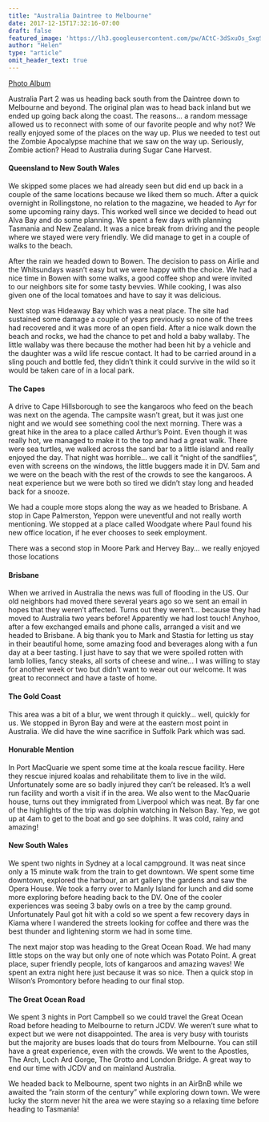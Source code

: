 ```yaml
---
title: "Australia Daintree to Melbourne"
date: 2017-12-15T17:32:16-07:00
draft: false
featured_image: 'https://lh3.googleusercontent.com/pw/ACtC-3dSxuOs_SxgSvtYdAZQBsUkCxTTIv-Q4eOH_M9iEyKqMGh3Id_-DtvFajLS3lMosVlSTmL9EMls44acWC1VVHO16FidgbkphHwxsYDAU60tkVwlT4p1Ibw1PyXMc8NrwyCnj8o2_hMPmvd2sYxG6f9weQ=w1210-h908-no?authuser=0'
author: "Helen"
type: "article"
omit_header_text: true
---
```


[Photo Album](https://photos.app.goo.gl/CjANyn2tx8zhRYoB8)

Australia Part 2 was us heading back south from the Daintree down to Melbourne and beyond.  The original plan was to head back inland but we ended up going back along the coast.  The reasons… a random message allowed us to reconnect with some of our favorite people and why not?  We really enjoyed some of the places on the way up.  Plus we needed to test out the Zombie Apocalypse machine that we saw on the way up.  Seriously, Zombie action? Head to Australia during Sugar Cane Harvest. 

#### Queensland to New South Wales

We skipped some places we had already seen but did end up back in a couple of the same locations because we liked them so much.  After a quick overnight in Rollingstone, no relation to the magazine, we headed to Ayr for some upcoming rainy days. This worked well since we decided to head out Alva Bay and do some planning.  We spent a few days with planning Tasmania and New Zealand.  It was a nice break from driving and the people where we stayed were very friendly.  We did manage to get in a couple of walks to the beach. 

After the rain we headed down to Bowen. The decision to pass on Airlie and the Whitsundays wasn’t easy but we were happy with the choice.  We had a nice time in Bowen with some walks, a good coffee shop and were invited to our neighbors site for some tasty bevvies.  While cooking, I was also given one of the local tomatoes and have to say it was delicious.

Next stop was Hideaway Bay which was a neat place.  The site had sustained some damage a couple of years previously so none of the trees had recovered and it was more of an open field. After a nice walk down the beach and rocks, we had the chance to pet and hold a baby wallaby.  The little wallaby was there because the mother had been hit by a vehicle and the daughter was a wild life rescue contact.  It had to be carried around in a sling pouch and bottle fed, they didn’t think it could survive in the wild so it would be taken care of in a local park. 

#### The Capes

A drive to Cape Hillsborough to see the kangaroos who feed on the beach was next on the agenda.  The campsite wasn’t great, but it was just one night and we would see something cool the next morning.  There was a great hike in the area to a place called Arthur’s Point.  Even though it was really hot, we managed to make it to the top and had a great walk.  There were sea turtles, we walked across the sand bar to a little island and really enjoyed the day.  That night was horrible… we call it “night of the sandflies”, even with screens on the windows, the little buggers made it in DV.  5am and we were on the beach with the rest of the crowds to see the kangaroos.  A neat experience but we were both so tired we didn’t stay long and headed back for a snooze.

We had a couple more stops along the way as we headed to Brisbane.  A stop in Cape Palmerston, Yeppon were uneventful and not really worth mentioning.  We stopped at a place called Woodgate where Paul found his new office location, if he ever chooses to seek employment.

There was a second stop in Moore Park and Hervey Bay… we really enjoyed those locations

#### Brisbane

When we arrived in Australia the news was full of flooding in the US.  Our old neighbors had moved there several years ago so we sent an email in hopes that they weren’t affected.  Turns out they weren’t… because they had moved to Australia two years before!  Apparently we had lost touch!  Anyhoo, after a few exchanged emails and phone calls, arranged a visit and we headed to Brisbane.  A big thank you to Mark and Stastia for letting us stay in their beautiful home, some amazing food and beverages along with a fun day at a beer tasting.  I just have to say that we were spoiled rotten with lamb lollies, fancy steaks, all sorts of cheese and wine… I was willing to stay for another week or two  but didn’t want to wear out our welcome.  It was great to reconnect and have a taste of home.

#### The Gold Coast

This area was a bit of a blur, we went through it quickly… well, quickly for us.  We stopped in Byron Bay and were at the eastern most point in Australia.  We did have the wine sacrifice in Suffolk Park which was sad.

#### Honurable Mention

In Port MacQuarie we spent some time at the koala rescue facility.  Here they rescue injured koalas and rehabilitate them to live in the wild.  Unfortunately some are so badly injured they can’t be released.  It’s a well run facility and worth a visit if in the area.  We also went to the MacQuarie house, turns out they immigrated from Liverpool which was neat.  By far one of the highlights of the trip was dolphin watching in Nelson Bay.  Yep, we got up at 4am to get to the boat and go see dolphins.  It was cold, rainy and amazing!

#### New South Wales

We spent two nights in Sydney at a local campground.  It was neat since only a 15 minute walk from the train to get downtown.  We spent some time downtown, explored the harbour, an art gallery the gardens and saw the Opera House.  We took a ferry over to Manly Island for lunch and did some more exploring before heading back to the DV.  One of the cooler experiences was seeing 3 baby owls on a tree by the camp ground.  Unfortunately Paul got hit with a cold so we spent a few recovery days in Kiama where I wandered the streets looking for coffee and there was the best thunder and lightening storm we had in some time.

The next major stop was heading to the Great Ocean Road.  We had many little stops on the way but only one of note which was Potato Point.  A great place, super friendly people, lots of kangaroos and amazing waves!  We spent an extra night here just because it was so nice.  Then a quick stop in Wilson’s Promontory before heading to our final stop.  ​ 

#### The Great Ocean Road

We spent 3 nights in Port Campbell so we could travel the Great Ocean Road before heading to Melbourne to return JCDV.  We weren’t sure what to expect but we were not disappointed.  The area is very busy with tourists but the majority are buses loads that do tours from Melbourne.  You can still have a great experience, even with the crowds. We went to the Apostles, The Arch, Loch Ard Gorge, The Grotto and London Bridge.  A great way to end our time with JCDV and on mainland Australia.

We headed back to Melbourne, spent two nights in an AirBnB while we awaited the “rain storm of the century” while exploring down town.  We were lucky the storm never hit the area we were staying so a relaxing time before heading to Tasmania! 